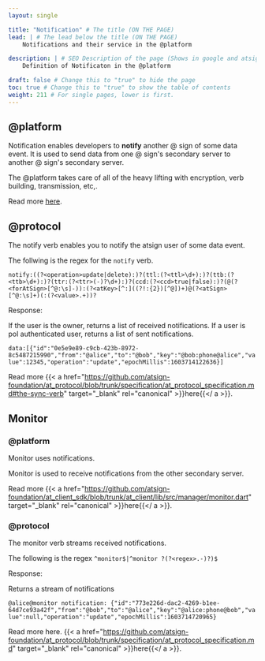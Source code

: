 ```yaml
---
layout: single

title: "Notification" # The title (ON THE PAGE)
lead: | # The lead below the title (ON THE PAGE)
    Notifications and their service in the @platform

description: | # SEO Description of the page (Shows in google and atsign.dev search)
    Definition of Notificaton in the @platform

draft: false # Change this to "true" to hide the page
toc: true # Change this to "true" to show the table of contents
weight: 211 # For single pages, lower is first.
---
```


## @platform

Notification enables developers to **notify** another @ sign of some data event. It is used to send data from one @ sign's secondary server to another @ sign's secondary server.

The @platform takes care of all of the heavy lifting with encryption, verb building, transmission, etc,.

Read more [here](https://blog.atsign.dev/part-1-the-notify-verb-cko97bv8f00l5gws13umb0nvz).

## @protocol

The notify verb enables you to notify the atsign user of some data event.

The follwing is the regex for the `notify` verb.

`notify:((?<operation>update|delete):)?(ttl:(?<ttl>\d+):)?(ttb:(?<ttb>\d+):)?(ttr:(?<ttr>(-)?\d+):)?(ccd:(?<ccd>true|false):)?(@(?<forAtSign>[^@:\s]-)):(?<atKey>[^:]((?!:{2})[^@])+)@(?<atSign>[^@:\s]+)(:(?<value>.+))?`

Response:

If the user is the owner, returns a list of received notifications. If a user is pol authenticated user, returns a list of sent notifications.

`data:[{"id":"0e5e9e89-c9cb-423b-8972-8c5487215990","from":"@alice","to":"@bob","key":"@bob:phone@alice","value":12345,"operation":"update","epochMillis":1603714122636}]`

Read more {{< a href="https://github.com/atsign-foundation/at_protocol/blob/trunk/specification/at_protocol_specification.md#the-sync-verb" target="_blank" rel="canonical" >}}here{{</ a >}}.

## Monitor

### @platform
Monitor uses notifications.

Monitor is used to receive notifications from the other secondary server.

Read more {{< a href="https://github.com/atsign-foundation/at_client_sdk/blob/trunk/at_client/lib/src/manager/monitor.dart" target="_blank" rel="canonical" >}}here{{</ a >}}.

### @protocol
The monitor verb streams received notifications.

The following is the regex
`^monitor$|^monitor ?(?<regex>.-)?)$`

Response:

Returns a stream of notifications

`@alice@monitor
notification: {"id":"773e226d-dac2-4269-b1ee-64d7ce93a42f","from":"@bob","to":"@alice","key":"@alice:phone@bob","value":null,"operation":"update","epochMillis":1603714720965}`

Read more here.
{{< a href="https://github.com/atsign-foundation/at_protocol/blob/trunk/specification/at_protocol_specification.md" target="_blank" rel="canonical" >}}here{{</ a >}}.